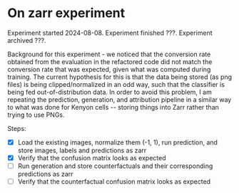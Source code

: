 # On zarr experiment

Experiment started 2024-08-08. 
Experiment finished ???.
Experiment archived ???.

Background for this experiment - we noticed that the conversion rate obtained from the evaluation in the refactored code did not match the conversion rate that was expected, given what was computed during training. The current hypothesis for this is that the data being stored (as png files) is being clipped/normalized in an odd way, such that the classifier is being fed out-of-distribution data. In order to avoid this problem, I am repeating the prediction, generation, and attribution pipeline in a similar way to what was done for Kenyon cells -- storing things into Zarr rather than trying to use PNGs. 

Steps: 
- [x] Load the existing images, normalize them (-1, 1), run prediction, and store images, labels and predictions as zarr
- [x] Verify that the confusion matrix looks as expected
- [ ] Run generation and store counterfactuals and their corresponding predictions as zarr
- [ ] Verify that the counterfactual confusion matrix looks as expected
